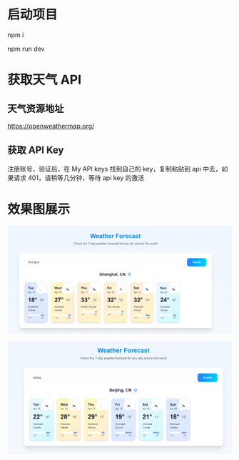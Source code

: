 # 启动项目

npm i

npm run dev

# 获取天气 API

## 天气资源地址

https://openweathermap.org/

## 获取 API Key

注册账号，验证后，在 My API keys 找到自己的 key，复制粘贴到 api 中去，如果请求 401，请稍等几分钟，等待 api key 的激活

# 效果图展示

![alt text](image.png)

![alt text](image-2.png)
